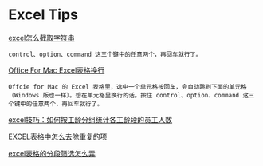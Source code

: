 # Excel Tips
[excel怎么截取字符串](http://jingyan.baidu.com/article/624e7459aa90e434e8ba5a8a.html)
	
	control、option、command 这三个键中的任意两个，再回车就行了。

[Office For Mac Excel表格换行](http://iphone.tgbus.com/tutorial/use/201409/20140905155335.shtml)

	Offcie for Mac 的 Excel 表格里，选中一个单元格按回车，会自动跳到下面的单元格（Windows 版也一样）。想在单元格里换行的话，按住 control、option、command 这三个键中的任意两个，再回车就行了。
	
	
[excel技巧：如何按工龄分组统计各工龄段的员工人数](http://www.cnnsr.com.cn/jtym/swk/20140709/2014070909073498261.shtml)	


[EXCEL表格中怎么去除重复的项](http://jingyan.baidu.com/article/9989c746788b60f648ecfec0.html)



[excel表格的分段筛选怎么弄](https://zhidao.baidu.com/question/570880692.html)
